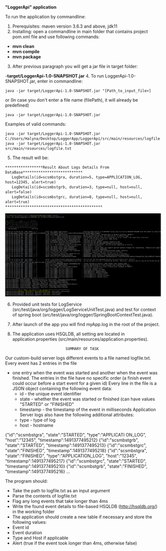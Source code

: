 **"LoggerApi" application**

To run the application by commandline:
1. Prerequisites: maven version 3.6.3 and above, jdk11
2. Installing: open a commandline in main folder that contains project pom.xml file and use following commands:

- **mvn clean**  
- **mvn compile**
- **mvn package** 

3. After previous paragraph you will get a jar file in target folder:

-**target/LoggerApi-1.0-SNAPSHOT.jar**
4. To run LoggerApi-1.0-SNAPSHOT.jar, enter in commandline:
```
java -jar target/LoggerApi-1.0-SNAPSHOT.jar "[Path_to_input_file>] 
```
or (In case you don't enter a file name (filePath), it will already be predefined)

```
java -jar target/LoggerApi-1.0-SNAPSHOT.jar 
```

Examples of valid commands:
```
java -jar target/LoggerApi-1.0-SNAPSHOT.jar C:/Users/Halyna/Desktop/LoggerApp/LoggerApi/src/main/resources/logfile.txt
java -jar target/LoggerApi-1.0-SNAPSHOT.jar src/main/resources/logfile.txt
```

5. The result will be:
```
*****************Result About Logs Details From DataBase***************************
   LogDetails(id=scsmbstgra, duration=5, type=APPLICATION_LOG, host=12345, alert=true)
   LogDetails(id=scsmbstgrb, duration=3, type=null, host=null, alert=false)
   LogDetails(id=scsmbstgrc, duration=8, type=null, host=null, alert=true)
********************************************
```
![img_2.png](img_2.png)

6. Provided unit tests for LogService (src/test/java/org/logger/LogServiceUnitTest.java) and test for context of spring boot (src/test/java/org/logger/SpringBootContextTest.java).
7. After launch of the app you will find myApp.log in the root of the project.
8. The application uses HSQLDB, all setting are located in application.properties (src/main/resources/application.properties).

                               SUMMARY OF TASK
Our custom-build server logs different events to a file named logfile.txt. Every event has 2 entries in the file
- one entry when the event was started and another when the event was finished. The entries in the file
  have no specific order (a finish event could occur before a start event for a given id)
  Every line in the file is a JSON object containing the following event data:
  - id - the unique event identifier
  - state - whether the event was started or finished (can have values "STARTED" or "FINISHED"
  - timestamp - the timestamp of the event in milliseconds
  Application Server logs also have the following additional attributes:
  - type - type of log
  - host - hostname

{"id":"scsmbstgra", "state":"STARTED", "type":"APPLICATI ON_LOG", "host":"12345",
"timestamp":1491377495212}
{"id":"scsmbstgrb", "state":"STARTED", "timestamp":1491377495213}
{"id":"scsmbstgrc", "state":"FINISHED", "timestamp":1491377495218}
{"id":"scsmbstgra", "state":"FINISHED", "type":"APPLICATION_LOG", "host":"12345",
"timestamp":1491377495217}
{"id":"scsmbstgrc", "state":"STARTED", "timestamp":1491377495210}
{"id":"scsmbstgrb", "state":"FINISHED", "timestamp":1491377495216}
...

The program should:
- Take the path to logfile.txt as an input argument
- Parse the contents of logfile.txt
- Flag any long events that take longer than 4ms
- Write the found event details to file-based HSQLDB (http://hsqldb.org/) in the working folder
- The application should create a new table if necessary and store the following values:
- Event id
- Event duration
- Type and Host if applicable
- Alert (true if the event took longer than 4ms, otherwise false)
